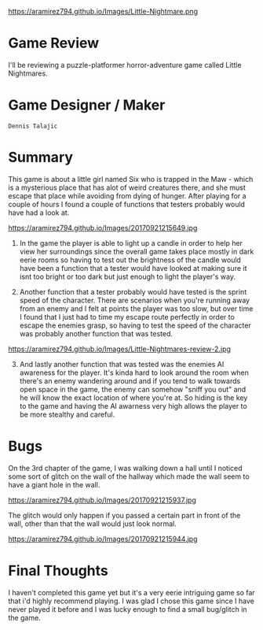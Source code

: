 <https://aramirez794.github.io/Images/Little-Nightmare.png>

                            
                            
#  Game Review
I'll be reviewing a puzzle-platformer horror-adventure game called Little Nightmares.

# Game Designer / Maker
    Dennis Talajic

# Summary

This game is about a little girl named Six who is trapped in the Maw - which is a mysterious place
that has alot of weird creatures there, and she must escape that place while avoiding from dying of hunger.
After playing for a couple of hours I found a couple of functions that testers probably would have had a look at.

<https://aramirez794.github.io/Images/20170921215649.jpg>

1. In the game the player is able to light up a candle in order to help her view her surroundings since the overall game 
takes place mostly in dark eerie rooms so having to test out the brightness of the candle would have been a function that a
tester would have looked at making sure it isnt too bright or too dark but just enough to light the player's way. 



2. Another function that a tester probably would have tested is the sprint speed of the character. There are scenarios
when you're running away from an enemy and I felt at points the player was too slow, but over time I found that I just had to time my escape route perfectly in order to escape the enemies grasp, so having to test the speed of the character was probably another 
function that was tested.



<https://aramirez794.github.io/Images/Little-Nightmares-review-2.jpg>

3. And lastly another function that was tested was the enemies AI awareness for the player. It's kinda hard to look 
around the room when there's an enemy wandering around and if you tend to walk towards open space in the game, the enemy can
somehow "sniff you out" and he will know the exact location of where you're at. So hiding is the key to the game and having the 
AI awarness very high allows the player to be more stealthy and careful.


# Bugs

On the 3rd chapter of the game, I was walking down a hall until I noticed some sort of glitch on the wall of the hallway 
which made the wall seem to have a giant hole in the wall.

<https://aramirez794.github.io/Images/20170921215937.jpg>




The glitch would only happen if you passed a certain part in front of the wall, other than that the wall would just look normal.



<https://aramirez794.github.io/Images/20170921215944.jpg>

# Final Thoughts

I haven't completed this game yet but it's a very eerie intriguing game so far that i'd highly recommend playing. I was glad I chose this game since I have never played it before and I was lucky enough to find a small bug/glitch in the game.
